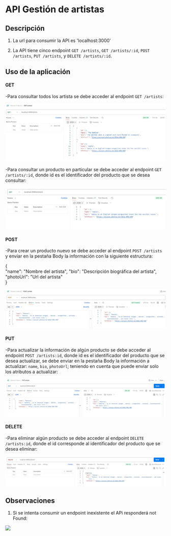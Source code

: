 # API Gestión de artistas

## Descripción

1. La url para consumir la API es 'localhost:3000'

2. La API tiene cinco endpoint `GET /artists`, `GET /artists/:id`, `POST /artists`, `PUT /artists`, y  `DELETE /artists/:id`.

## Uso de la aplicación

#### GET
-Para consultar todos los artista se debe acceder al endpoint `GET /artists`:

![](./assets/getArtists.png)


-Para consultar un producto en particular se debe acceder al endpoint `GET /artists/:id`, donde id es el identificador del producto que se desea consultar:

![](./assets/getArtistId.png)


#### POST
-Para crear un producto nuevo se debe acceder al endpoint `POST /artists` y enviar en la pestaña Body la información con la siguiente estructura:

{       
    "name": "Nombre del artista",
    "bio": "Descripción biográfica del artista",
    "photoUrl": "Url del artista"    
}

![](./assets/postArtists.png)


#### PUT
-Para actualizar la información de algún producto se debe acceder al endpoint `POST /artists:id`, donde id es el identificador del producto que se desea actualizar, se debe enviar en la pestaña Body la información a actualizar:  `name`, `bio`, `photoUrl`; teniendo en cuenta que puede enviar solo los atributos a actualizar:

![](./assets/putArtists.png)


#### DELETE
-Para eliminar algún producto se debe acceder al endpoint `DELETE /artists:id`, donde el id corresponde al identificador del producto que se desea eliminar:

![](./assets/deleteArtist.png)



## Observaciones

1. Si se intenta consumir un endpoint inexistente el APi responderá not Found:

![](./assets/error404.png)





